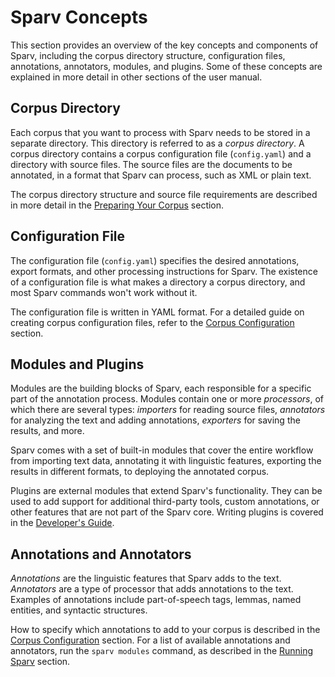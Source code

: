 # Sparv Concepts

This section provides an overview of the key concepts and components of Sparv, including the corpus
directory structure, configuration files, annotations, annotators, modules, and plugins. Some of these concepts are
explained in more detail in other sections of the user manual.

## Corpus Directory

Each corpus that you want to process with Sparv needs to be stored in a separate directory. This directory is referred to
as a *corpus directory*. A corpus directory contains a corpus configuration file (`config.yaml`) and a directory with
source files. The source files are the documents to be annotated, in a format that Sparv can process, such as XML or plain
text.

The corpus directory structure and source file requirements are described in more detail in the [Preparing Your Corpus](preparing-your-corpus.md) section.

## Configuration File

The configuration file (`config.yaml`) specifies the desired annotations, export formats, and other processing
instructions for Sparv. The existence of a configuration file is what makes a directory a corpus directory, and most
Sparv commands won't work without it.

The configuration file is written in YAML format. For a detailed guide on creating corpus configuration files, refer to
the [Corpus Configuration](corpus-configuration.md) section.

## Modules and Plugins

Modules are the building blocks of Sparv, each responsible for a specific part of the annotation process. Modules
contain one or more *processors*, of which there are several types: *importers* for reading source files, *annotators*
for analyzing the text and adding annotations, *exporters* for saving the results, and more.

Sparv comes with a set of built-in modules that cover the entire workflow from importing text data, annotating it with
linguistic features, exporting the results in different formats, to deploying the annotated corpus.

Plugins are external modules that extend Sparv's functionality. They can be used to add support for additional
third-party tools, custom annotations, or other features that are not part of the Sparv core. Writing plugins
is covered in the [Developer's Guide](../developers-guide/writing-sparv-plugins.md).

## Annotations and Annotators

*Annotations* are the linguistic features that Sparv adds to the text. *Annotators* are a type of processor that adds
annotations to the text. Examples of annotations include part-of-speech tags, lemmas, named entities, and syntactic
structures.

How to specify which annotations to add to your corpus is described in the [Corpus Configuration](corpus-configuration.md)
section. For a list of available annotations and annotators, run the `sparv modules` command, as described in the
[Running Sparv](running-sparv.md) section.
